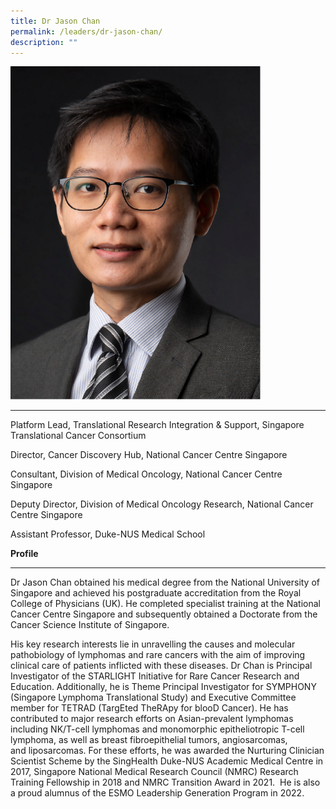 ```yaml
---
title: Dr Jason Chan
permalink: /leaders/dr-jason-chan/
description: ""
---
```

<img style="width:400px" src="/images/Leaders/dr-jason-chan.png">

* * *

Platform Lead, Translational Research Integration &amp; Support, Singapore Translational Cancer Consortium

Director, Cancer Discovery Hub, National Cancer Centre Singapore&nbsp;

Consultant, Division of Medical Oncology, National Cancer Centre Singapore&nbsp;&nbsp;

Deputy Director, Division of Medical Oncology Research, National Cancer Centre Singapore&nbsp;

Assistant Professor, Duke-NUS Medical School&nbsp;

**Profile**&nbsp;

* * *

Dr Jason Chan obtained his medical degree from the National University of Singapore and achieved his postgraduate accreditation from the Royal College of Physicians (UK). He completed specialist training at the National Cancer Centre Singapore and&nbsp;subsequently&nbsp;obtained a Doctorate from the Cancer Science Institute of Singapore.&nbsp;

His key research interests lie in unravelling the causes and molecular pathobiology of&nbsp;lymphomas and&nbsp;rare cancers with the aim of improving clinical care of patients inflicted with these diseases. Dr Chan is Principal Investigator of the STARLIGHT Initiative for Rare Cancer Research and Education. Additionally, he is Theme Principal Investigator for SYMPHONY (Singapore Lymphoma Translational Study) and Executive Committee member for TETRAD (TargEted&nbsp;TheRApy&nbsp;for&nbsp;blooD&nbsp;Cancer). He has contributed to major research efforts on Asian-prevalent lymphomas including NK/T-cell lymphomas and monomorphic&nbsp;epitheliotropic&nbsp;T-cell lymphoma, as well as breast fibroepithelial&nbsp;tumors, angiosarcomas, and&nbsp;liposarcomas. For these efforts, he was awarded the Nurturing Clinician Scientist Scheme by the&nbsp;SingHealth&nbsp;Duke-NUS Academic Medical Centre in 2017, Singapore National Medical Research Council (NMRC) Research Training Fellowship in 2018 and NMRC Transition Award in 2021.&nbsp;&nbsp;He is also a proud&nbsp;alumnus&nbsp;of the ESMO Leadership Generation Program in 2022.